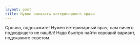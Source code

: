 ```yaml
---
layout: post 
title: Нужно заказать ветеринарного врача 
--- 
```

Срочно, подскажите! Нужен ветеринарный врач, сам ничего подходящего не нашёл! Надо быстро найти хороший вариант, подскажите советом.
